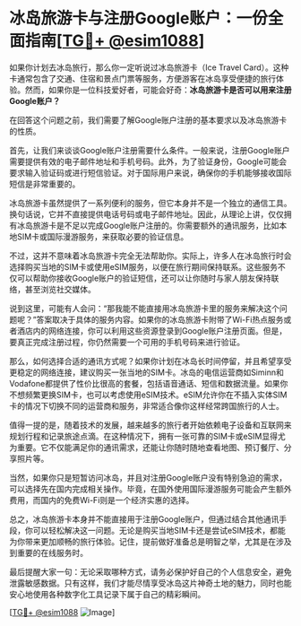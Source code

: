 # 冰岛旅游卡与注册Google账户：一份全面指南[[TG💪+ @esim1088](https://t.me/s/esim1088)]

如果你计划去冰岛旅行，那么你一定听说过冰岛旅游卡（Ice Travel Card）。这种卡通常包含了交通、住宿和景点门票等服务，方便游客在冰岛享受便捷的旅行体验。然而，如果你是一位科技爱好者，可能会好奇：**冰岛旅游卡是否可以用来注册Google账户？**

在回答这个问题之前，我们需要了解Google账户注册的基本要求以及冰岛旅游卡的性质。

首先，让我们来谈谈Google账户注册需要什么条件。一般来说，注册Google账户需要提供有效的电子邮件地址和手机号码。此外，为了验证身份，Google可能会要求输入验证码或进行短信验证。对于国际用户来说，确保你的手机能够接收国际短信是非常重要的。

冰岛旅游卡虽然提供了一系列便利的服务，但它本身并不是一个独立的通信工具。换句话说，它并不直接提供电话号码或电子邮件地址。因此，从理论上讲，仅仅拥有冰岛旅游卡是不足以完成Google账户注册的。你需要额外的通讯服务，比如本地SIM卡或国际漫游服务，来获取必要的验证信息。

不过，这并不意味着冰岛旅游卡完全无法帮助你。实际上，许多人在冰岛旅行时会选择购买当地的SIM卡或使用eSIM服务，以便在旅行期间保持联系。这些服务不仅可以帮助你接收Google账户的验证短信，还可以让你随时与家人朋友保持联络，甚至浏览社交媒体。

说到这里，可能有人会问：“那我能不能直接用冰岛旅游卡里的服务来解决这个问题呢？”答案取决于具体的服务内容。如果你的冰岛旅游卡附带了Wi-Fi热点服务或者酒店内的网络连接，你可以利用这些资源登录到Google账户注册页面。但是，要真正完成注册过程，你仍然需要一个可用的手机号码来进行验证。

那么，如何选择合适的通讯方式呢？如果你计划在冰岛长时间停留，并且希望享受更稳定的网络连接，建议购买一张当地的SIM卡。冰岛的电信运营商如Siminn和Vodafone都提供了性价比很高的套餐，包括语音通话、短信和数据流量。如果你不想频繁更换SIM卡，也可以考虑使用eSIM技术。eSIM允许你在不插入实体SIM卡的情况下切换不同的运营商和服务，非常适合像你这样经常跨国旅行的人士。

值得一提的是，随着技术的发展，越来越多的旅行者开始依赖电子设备和互联网来规划行程和记录旅途点滴。在这种情况下，拥有一张可靠的SIM卡或eSIM显得尤为重要。它不仅能满足你的通讯需求，还能让你随时随地查看地图、预订餐厅、分享照片等。

当然，如果你只是短暂访问冰岛，并且对注册Google账户没有特别急迫的需求，可以选择先在国内完成相关操作。毕竟，在国外使用国际漫游服务可能会产生额外费用，而国内的免费Wi-Fi则是一个经济实惠的选择。

总之，冰岛旅游卡本身并不能直接用于注册Google账户，但通过结合其他通讯手段，你可以轻松解决这一问题。无论是购买当地SIM卡还是尝试eSIM技术，都能为你带来更加顺畅的旅行体验。记住，提前做好准备总是明智之举，尤其是在涉及到重要的在线服务时。

最后提醒大家一句：无论采取哪种方式，请务必保护好自己的个人信息安全，避免泄露敏感数据。只有这样，我们才能尽情享受冰岛这片神奇土地的魅力，同时也能安心地使用各种数字化工具记录下属于自己的精彩瞬间。

[[TG💪+ @esim1088](https://t.me/s/esim1088) ![Image](https://i.postimg.cc/4NQfJmqS/Snipaste-2025-05-13-00-14-12.png)]